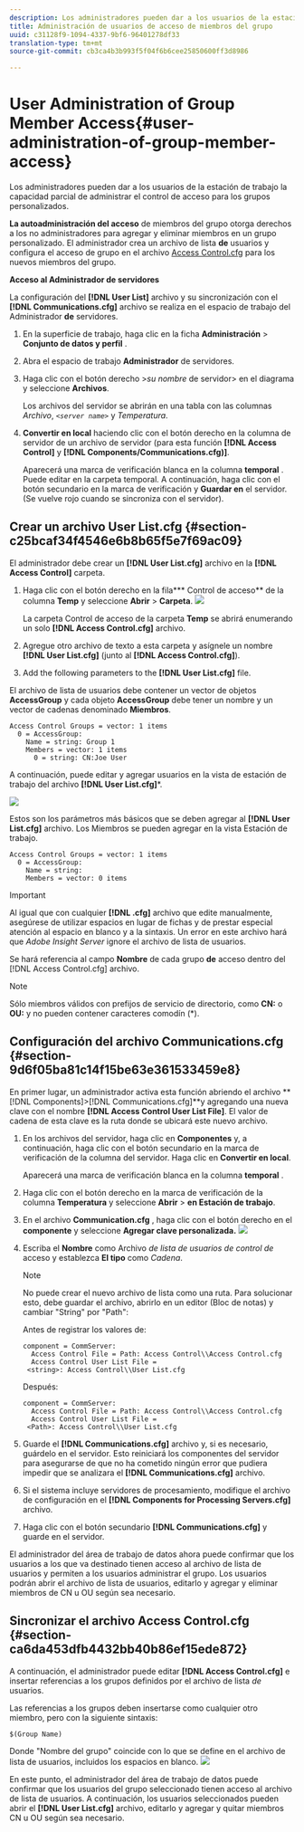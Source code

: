 ```yaml
---
description: Los administradores pueden dar a los usuarios de la estación de trabajo la capacidad parcial de administrar el control de acceso para los grupos personalizados.
title: Administración de usuarios de acceso de miembros del grupo
uuid: c31128f9-1094-4337-9bf6-96401278df33
translation-type: tm+mt
source-git-commit: cb3ca4b3b993f5f04f6b6cee25850600ff3d8986

---
```



# User Administration of Group Member Access{#user-administration-of-group-member-access}

Los administradores pueden dar a los usuarios de la estación de trabajo la capacidad parcial de administrar el control de acceso para los grupos personalizados.

**La autoadministración del acceso** de miembros del grupo otorga derechos a los no administradores para agregar y eliminar miembros en un grupo personalizado. El administrador crea un archivo de lista **de** usuarios y configura el acceso de grupo en el archivo [Access Control.cfg](https://docs.adobe.com/content/help/en/data-workbench/using/server-admin-install/admin-dwb-server/access-control/c-config-acs-ctrl.html) para los nuevos miembros del grupo.

**Acceso al Administrador de servidores**

La configuración del **[!DNL User List]** archivo y su sincronización con el **[!DNL Communications.cfg]** archivo se realiza en el espacio de trabajo del Administrador **de** servidores.

1. En la superficie de trabajo, haga clic en la ficha **Administración** > **Conjunto de datos y perfil** .

1. Abra el espacio de trabajo **Administrador** de servidores.
1. Haga clic con el botón derecho >*su nombre* de servidor> en el diagrama y seleccione **Archivos**.

   Los archivos del servidor se abrirán en una tabla con las columnas *Archivo*, *`<server name>`* y *Temperatura*.

1. **Convertir en local** haciendo clic con el botón derecho en la columna de servidor de un archivo de servidor (para esta función **[!DNL Access Control]** y **[!DNL Components/Communications.cfg)]**.

   Aparecerá una marca de verificación blanca en la columna **temporal** . Puede editar en la carpeta temporal. A continuación, haga clic con el botón secundario en la marca de verificación y **Guardar en** el servidor. (Se vuelve rojo cuando se sincroniza con el servidor).

## Crear un archivo User List.cfg {#section-c25bcaf34f4546e6b8b65f5e7f69ac09}

El administrador debe crear un **[!DNL User List.cfg]** archivo en la **[!DNL Access Control]** carpeta.

1. Haga clic con el botón derecho en la fila*** Control de acceso** de la columna **Temp** y seleccione **Abrir** > **Carpeta**. ![](assets/6_4_workstation_groups_3.png)

   La carpeta Control de acceso de la carpeta **Temp** se abrirá enumerando un solo **[!DNL Access Control.cfg]** archivo.

1. Agregue otro archivo de texto a esta carpeta y asígnele un nombre **[!DNL User List.cfg]** (junto al **[!DNL Access Control.cfg]**).

1. Add the following parameters to the **[!DNL User List.cfg]** file.

El archivo de lista de usuarios debe contener un vector de objetos **AccessGroup** y cada objeto **AccessGroup** debe tener un nombre y un vector de cadenas denominado **Miembros**.

```
Access Control Groups = vector: 1 items 
  0 = AccessGroup:  
    Name = string: Group 1 
    Members = vector: 1 items 
      0 = string: CN:Joe User
```

A continuación, puede editar y agregar usuarios en la vista de estación de trabajo del archivo **[!DNL User List.cfg]***.

![](assets/6_4_workstation_groups_4.png)

Estos son los parámetros más básicos que se deben agregar al **[!DNL User List.cfg]** archivo. Los Miembros se pueden agregar en la vista Estación de trabajo.

```
Access Control Groups = vector: 1 items 
  0 = AccessGroup:  
    Name = string:  
    Members = vector: 0 items
```

>[!IMPORTANT]
>
>Al igual que con cualquier **[!DNL .cfg]** archivo que edite manualmente, asegúrese de utilizar espacios en lugar de fichas y de prestar especial atención al espacio en blanco y a la sintaxis. Un error en este archivo hará que *Adobe Insight Server* ignore el archivo de lista de usuarios.

Se hará referencia al campo **Nombre** de cada grupo **de** acceso dentro del [!DNL Access Control.cfg] archivo.

>[!NOTE]
>
>Sólo miembros válidos con prefijos de servicio de directorio, como **CN:** o **OU:** y no pueden contener caracteres comodín (*).

## Configuración del archivo Communications.cfg {#section-9d6f05ba81c14f15be63e361533459e8}

En primer lugar, un administrador activa esta función abriendo el archivo **[!DNL Components]>[!DNL Communications.cfg]**y agregando una nueva clave con el nombre **[!DNL Access Control User List File]**. El valor de cadena de esta clave es la ruta donde se ubicará este nuevo archivo.

1. En los archivos del servidor, haga clic en **Componentes** y, a continuación, haga clic con el botón secundario en la marca de verificación de la columna del servidor. Haga clic en **Convertir en local**.

   Aparecerá una marca de verificación blanca en la columna **temporal** .

1. Haga clic con el botón derecho en la marca de verificación de la columna **Temperatura** y seleccione **Abrir** > **en Estación de trabajo**.

1. En el archivo **Communication.cfg** , haga clic con el botón derecho en el **componente** y seleccione **Agregar clave personalizada.** ![](assets/6_4_workstation_groups.png)

1. Escriba el **Nombre** como Archivo *de lista de usuarios de control de* acceso y establezca **El tipo** como *Cadena*.

   >[!NOTE]
   No puede crear el nuevo archivo de lista como una ruta. Para solucionar esto, debe guardar el archivo, abrirlo en un editor (Bloc de notas) y cambiar &quot;String&quot; por &quot;Path&quot;:

   Antes de registrar los valores de:

   ```
   component = CommServer:  
     Access Control File = Path: Access Control\\Access Control.cfg 
     Access Control User List File =  
    <string>: Access Control\\User List.cfg
   ```

   Después:

   ```
   component = CommServer:  
     Access Control File = Path: Access Control\\Access Control.cfg 
     Access Control User List File =  
    <Path>: Access Control\\User List.cfg
   ```

1. Guarde el **[!DNL Communications.cfg]** archivo y, si es necesario, guárdelo en el servidor. Esto reiniciará los componentes del servidor para asegurarse de que no ha cometido ningún error que pudiera impedir que se analizara el **[!DNL Communications.cfg]** archivo.
1. Si el sistema incluye servidores de procesamiento, modifique el archivo de configuración en el **[!DNL Components for Processing Servers.cfg]** archivo.
1. Haga clic con el botón secundario **[!DNL Communications.cfg]** y guarde en el servidor.

El administrador del área de trabajo de datos ahora puede confirmar que los usuarios a los que va destinado tienen acceso al archivo de lista de usuarios y permiten a los usuarios administrar el grupo. Los usuarios podrán abrir el archivo de lista de usuarios, editarlo y agregar y eliminar miembros de CN u OU según sea necesario.

## Sincronizar el archivo Access Control.cfg {#section-ca6da453dfb4432bb40b86ef15ede872}

A continuación, el administrador puede editar **[!DNL Access Control.cfg]** e insertar referencias a los grupos definidos por el archivo de lista *de* usuarios.

Las referencias a los grupos deben insertarse como cualquier otro miembro, pero con la siguiente sintaxis:

```
$(Group Name)
```

Donde &quot;Nombre del grupo&quot; coincide con lo que se define en el archivo de lista de usuarios, incluidos los espacios en blanco. ![](assets/6_4_workstation_groups_2.png)

En este punto, el administrador del área de trabajo de datos puede confirmar que los usuarios del grupo seleccionado tienen acceso al archivo de lista de usuarios. A continuación, los usuarios seleccionados pueden abrir el **[!DNL User List.cfg]** archivo, editarlo y agregar y quitar miembros CN u OU según sea necesario.

